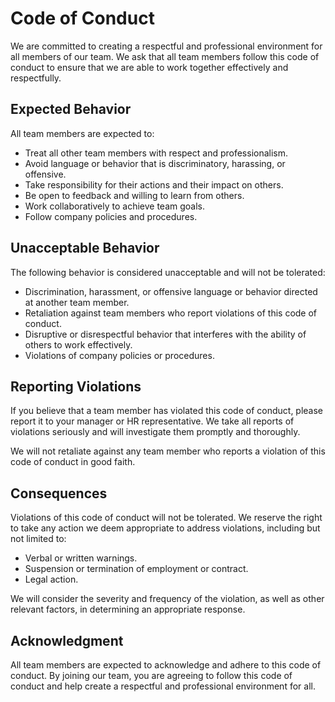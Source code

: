 # Code of Conduct

We are committed to creating a respectful and professional environment for all members of our team. We ask that all team members follow this code of conduct to ensure that we are able to work together effectively and respectfully.

## Expected Behavior

All team members are expected to:

* Treat all other team members with respect and professionalism.
* Avoid language or behavior that is discriminatory, harassing, or offensive.
* Take responsibility for their actions and their impact on others.
* Be open to feedback and willing to learn from others.
* Work collaboratively to achieve team goals.
* Follow company policies and procedures.

## Unacceptable Behavior

The following behavior is considered unacceptable and will not be tolerated:

* Discrimination, harassment, or offensive language or behavior directed at another team member.
* Retaliation against team members who report violations of this code of conduct.
* Disruptive or disrespectful behavior that interferes with the ability of others to work effectively.
* Violations of company policies or procedures.

## Reporting Violations

If you believe that a team member has violated this code of conduct, please report it to your manager or HR representative. We take all reports of violations seriously and will investigate them promptly and thoroughly.

We will not retaliate against any team member who reports a violation of this code of conduct in good faith.

## Consequences

Violations of this code of conduct will not be tolerated. We reserve the right to take any action we deem appropriate to address violations, including but not limited to:

* Verbal or written warnings.
* Suspension or termination of employment or contract.
* Legal action.

We will consider the severity and frequency of the violation, as well as other relevant factors, in determining an appropriate response.

## Acknowledgment

All team members are expected to acknowledge and adhere to this code of conduct. By joining our team, you are agreeing to follow this code of conduct and help create a respectful and professional environment for all.
